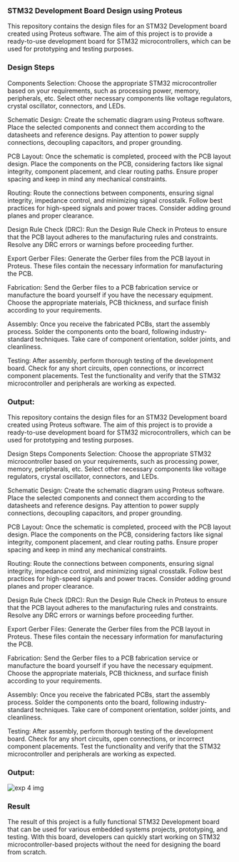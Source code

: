 ### STM32 Development Board Design using Proteus

This repository contains the design files for an STM32 Development board created using Proteus software. The aim of this project is to provide a ready-to-use development board for STM32 microcontrollers, which can be used for prototyping and testing purposes.

### Design Steps
Components Selection: Choose the appropriate STM32 microcontroller based on your requirements, such as processing power, memory, peripherals, etc. Select other necessary components like voltage regulators, crystal oscillator, connectors, and LEDs.

Schematic Design: Create the schematic diagram using Proteus software. Place the selected components and connect them according to the datasheets and reference designs. Pay attention to power supply connections, decoupling capacitors, and proper grounding.

PCB Layout: Once the schematic is completed, proceed with the PCB layout design. Place the components on the PCB, considering factors like signal integrity, component placement, and clear routing paths. Ensure proper spacing and keep in mind any mechanical constraints.

Routing: Route the connections between components, ensuring signal integrity, impedance control, and minimizing signal crosstalk. Follow best practices for high-speed signals and power traces. Consider adding ground planes and proper clearance.

Design Rule Check (DRC): Run the Design Rule Check in Proteus to ensure that the PCB layout adheres to the manufacturing rules and constraints. Resolve any DRC errors or warnings before proceeding further.

Export Gerber Files: Generate the Gerber files from the PCB layout in Proteus. These files contain the necessary information for manufacturing the PCB.

Fabrication: Send the Gerber files to a PCB fabrication service or manufacture the board yourself if you have the necessary equipment. Choose the appropriate materials, PCB thickness, and surface finish according to your requirements.

Assembly: Once you receive the fabricated PCBs, start the assembly process. Solder the components onto the board, following industry-standard techniques. Take care of component orientation, solder joints, and cleanliness.

Testing: After assembly, perform thorough testing of the development board. Check for any short circuits, open connections, or incorrect component placements. Test the functionality and verify that the STM32 microcontroller and peripherals are working as expected.

### Output:
This repository contains the design files for an STM32 Development board created using Proteus software. The aim of this project is to provide a ready-to-use development board for STM32 microcontrollers, which can be used for prototyping and testing purposes.

Design Steps
Components Selection: Choose the appropriate STM32 microcontroller based on your requirements, such as processing power, memory, peripherals, etc. Select other necessary components like voltage regulators, crystal oscillator, connectors, and LEDs.

Schematic Design: Create the schematic diagram using Proteus software. Place the selected components and connect them according to the datasheets and reference designs. Pay attention to power supply connections, decoupling capacitors, and proper grounding.

PCB Layout: Once the schematic is completed, proceed with the PCB layout design. Place the components on the PCB, considering factors like signal integrity, component placement, and clear routing paths. Ensure proper spacing and keep in mind any mechanical constraints.

Routing: Route the connections between components, ensuring signal integrity, impedance control, and minimizing signal crosstalk. Follow best practices for high-speed signals and power traces. Consider adding ground planes and proper clearance.

Design Rule Check (DRC): Run the Design Rule Check in Proteus to ensure that the PCB layout adheres to the manufacturing rules and constraints. Resolve any DRC errors or warnings before proceeding further.

Export Gerber Files: Generate the Gerber files from the PCB layout in Proteus. These files contain the necessary information for manufacturing the PCB.

Fabrication: Send the Gerber files to a PCB fabrication service or manufacture the board yourself if you have the necessary equipment. Choose the appropriate materials, PCB thickness, and surface finish according to your requirements.

Assembly: Once you receive the fabricated PCBs, start the assembly process. Solder the components onto the board, following industry-standard techniques. Take care of component orientation, solder joints, and cleanliness.

Testing: After assembly, perform thorough testing of the development board. Check for any short circuits, open connections, or incorrect component placements. Test the functionality and verify that the STM32 microcontroller and peripherals are working as expected.

### Output:

![exp 4 img](https://github.com/Fawziya20/stm32-dev-board/assets/75235022/0d7b2bed-da3f-4337-93f1-7fbba6fd1bf5)


### Result
The result of this project is a fully functional STM32 Development board that can be used for various embedded systems projects, prototyping, and testing. With this board, developers can quickly start working on STM32 microcontroller-based projects without the need for designing the board from scratch.
